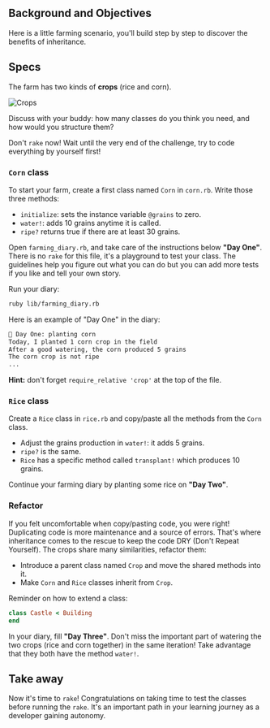 ## Background and Objectives

Here is a little farming scenario, you'll build step by step to discover the benefits of inheritance.


## Specs

The farm has two kinds of **crops** (rice and corn).

![Crops](https://raw.githubusercontent.com/lewagon/fullstack-images/master/ruby/farming-diary/crops.svg?sanitize=true)

Discuss with your buddy: how many classes do you think you need, and how would you structure them? 

Don't `rake` now! Wait until the very end of the challenge, try to code everything by yourself first!


### `Corn` class
To start your farm, create a first class named `Corn` in `corn.rb`. Write those three methods:
  - `initialize`: sets the instance variable `@grains` to zero.
  - `water!`: adds 10 grains anytime it is called.
  - `ripe?` returns true if there are at least 30 grains.

Open `farming_diary.rb`, and take care of the instructions below **"Day One"**.
There is no `rake` for this file, it's a playground to test your class. The guidelines help you figure out what you can do but you can add more tests if you like and tell your own story.

Run your diary:

```bash
ruby lib/farming_diary.rb
```

Here is an example of "Day One" in the diary:

```bash
📝 Day One: planting corn
Today, I planted 1 corn crop in the field
After a good watering, the corn produced 5 grains
The corn crop is not ripe
...
```

**Hint:** don't forget `require_relative 'crop'` at the top of the file.


### `Rice` class
Create a `Rice` class in `rice.rb` and copy/paste all the methods from the `Corn` class.
  - Adjust the grains production in `water!`: it adds 5 grains.
  - `ripe?` is the same.
  - `Rice` has a specific method called `transplant!` which produces 10 grains.

Continue your farming diary by planting some rice on **"Day Two"**.


### Refactor
If you felt uncomfortable when copy/pasting code, you were right! Duplicating code is more maintenance and a source of errors. That's where inheritance comes to the rescue to keep the code DRY (Don't Repeat Yourself).
The crops share many similarities, refactor them:
  - Introduce a parent class named `Crop` and move the shared methods into it.
  - Make `Corn` and `Rice` classes inherit from `Crop`.

Reminder on how to extend a class:

```ruby
class Castle < Building
end
```

In your diary, fill **"Day Three"**. Don't miss the important part of watering the two crops (rice and corn together) in the same iteration! Take advantage that they both have the method `water!`.


## Take away

Now it's time to `rake`!
Congratulations on taking time to test the classes before running the `rake`. It's an important path in your learning journey as a developer gaining autonomy.

